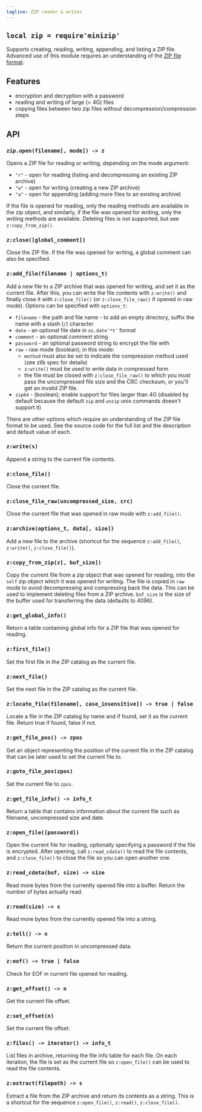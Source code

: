 ```yaml
---
tagline: ZIP reader & writer
---
```


## `local zip = require'minizip'`

Supports creating, reading, writing, appending, and listing a ZIP file. Advanced use of this module requires an understanding of the [ZIP file format].

## Features

  * encryption and decryption with a password
  * reading and writing of large (> 4G) files
  * copying files between two zip files without decompression/compression steps

## API

### `zip.open(filename[, mode]) -> z`

Opens a ZIP file for reading or writing, depending on the mode argument:

  * `"r"` - open for reading (listing and decompressing an existing ZIP archive)
  * `"w"` - open for writing (creating a new ZIP archive)
  * `"a"` - open for appending (adding more files to an existing archive)

If the file is opened for reading, only the reading methods are available
in the zip object, and similarly, if the file was opened for writing, only
the writing methods are available. Deleting files is not supported,
but see `z:copy_from_zip()`.

### `z:close([global_comment])`

Close the ZIP file. If the file was opened for writing, a global comment can also be specified.

### `z:add_file(filename | options_t)`

Add a new file to a ZIP archive that was opened for writing, and set it as
the current file. After this, you can write the file contents with `z:write()`
and finally close it with `z:close_file()` (or `z:close_file_raw()` if opened
in raw mode). Options can be specified with `options_t`:

  * `filename` - the path and file name - to add an empty directory, suffix the name with a slash (`/`) character
  * `date` - an optional file date in `os.date'*t'` format
  * `comment` - an optional comment string
  * `password` - an optional password string to encrypt the file with
  * `raw` - raw mode (boolean); in this mode:
    * `method` must also be set to indicate the compression method used (zee zlib spec for details)
    * `z:write()` must be used to write data in compressed form
    * the file must be closed with `z:close_file_raw()` to which you must pass the uncompressed file size and the CRC checksum, or you'll get an invalid ZIP file.
  * `zip64` - (boolean); enable support for files larger than 4G (disabled by default because the default `zip` and `unzip` unix commands doesn't support it)

There are other options which require an understanding of the ZIP file format to be used. See the source code for the full list and the description and default value of each.

### `z:write(s)`

Append a string to the current file contents.

### `z:close_file()`

Close the current file.

### `z:close_file_raw(uncompressed_size, crc)`

Close the current file that was opened in raw mode with `z:add_file()`.

### `z:archive(options_t, data[, size])`

Add a new file to the archive (shortcut for the sequence `z:add_file()`, `z:write()`, `z:close_file()`).

### `z:copy_from_zip(z[, buf_size])`

Copy the current file from a zip object that was opened for reading, into the `self` zip object which it was opened for writing. The file is copied in `raw` mode to avoid decompressing and compressing back the data. This can be used to implement deleting files from a ZIP archive. `buf_size` is the size of the buffer used for transferring the data (defaults to 4096).

### `z:get_global_info()`

Return a table containing global info for a ZIP file that was opened for reading.

### `z:first_file()`

Set the first file in the ZIP catalog as the current file.

### `z:next_file()`

Set the next file in the ZIP catalog as the current file.

### `z:locate_file(filename[, case_insensitive]) -> true | false`

Locate a file in the ZIP catalog by name and if found, set it as the current file. Return true if found, false if not.

### `z:get_file_pos() -> zpos`

Get an object representing the position of the current file in the ZIP catalog that can be later used to set the current file to.

### `z:goto_file_pos(zpos)`

Set the current file to `zpos`.

### `z:get_file_info() -> info_t`

Return a table that contains information about the current file such as filename, uncompressed size and date.

### `z:open_file([password])`

Open the current file for reading, optionally specifying a password if the file is encrypted. After opening, call `z:read_cdata()` to read the file contents, and `z:close_file()` to close the file so you can open another one.

### `z:read_cdata(buf, size) -> size`

Read more bytes from the currently opened file into a buffer. Return the number of bytes actually read.

### `z:read(size) -> s`

Read more bytes from the currently opened file into a string.

### `z:tell() -> n`

Return the current position in uncompressed data.

### `z:eof() -> true | false`

Check for EOF in current file opened for reading.

### `z:get_offset() -> n`

Get the current file offset.

### `z:set_offset(n)`

Set the current file offset.

### `z:files() -> iterator() -> info_t`

List files in archive, returning the file info table for each file. On each iteration, the file is set as the current file so `z:open_file()` can be used to read the file contents.

### `z:extract(filepath) -> s`

Extract a file from the ZIP archive and return its contents as a string. This is a shortcut for the sequence `z:open_file()`, `z:read()`, `z:close_file()`.

[ZIP file format]: http://www.pkware.com/documents/casestudies/APPNOTE.TXT
